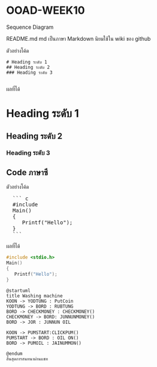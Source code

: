 # OOAD-WEEK10
Sequence Diagram


README.md 
md เป็นภาษา Markdown นิยมใช้ใน wiki ของ github 

ตัวอย่างโค้ด
```
# Heading ระดับ 1 
## Heading ระดับ 2
### Heading ระดับ 3
 
```

ผลที่ได้
# Heading ระดับ 1 
## Heading ระดับ 2
### Heading ระดับ 3


## Code ภาษาซี

ตัวอย่างโค้ด
<pre>
  ``` c
  #include <stdio.h>
  Main()
  {
     Printf("Hello");
  }
  ```
</pre> 
ผลที่ได้
  ``` c
  #include <stdio.h>
  Main()
  {
     Printf("Hello");
  }
  ```
 ```
 @startuml
title Washing machine
KOON -> YODTUNG : PutCoin 
YODTUNG -> BORD : RUBTUNG
BORD -> CHECKMONEY : CHECKMONEY()
CHECKMONEY -> BORD: JUNNUNMONEY()
BORD -> JOR : JUNNUN OIL 

KOON -> PUMSTART:CLICKPUM()
PUMSTART -> BORD : OIL ON()
BORD -> PUMOIL : JAINUMMON()

@endum
สิ้นสุดการสนทนาผ่านแชท
```


